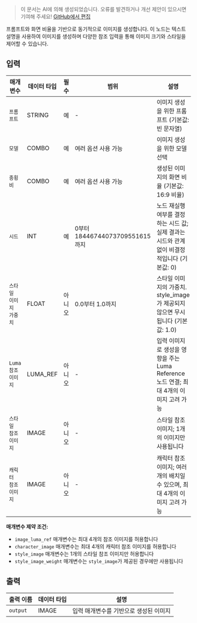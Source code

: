 > 이 문서는 AI에 의해 생성되었습니다. 오류를 발견하거나 개선 제안이 있으시면 기여해 주세요! [GitHub에서 편집](https://github.com/Comfy-Org/embedded-docs/blob/main/comfyui_embedded_docs/docs/LumaImageNode/ko.md)

프롬프트와 화면 비율을 기반으로 동기적으로 이미지를 생성합니다. 이 노드는 텍스트 설명을 사용하여 이미지를 생성하며 다양한 참조 입력을 통해 이미지 크기와 스타일을 제어할 수 있습니다.

## 입력

| 매개변수 | 데이터 타입 | 필수 | 범위 | 설명 |
|-----------|-----------|----------|-------|-------------|
| `프롬프트` | STRING | 예 | - | 이미지 생성을 위한 프롬프트 (기본값: 빈 문자열) |
| `모델` | COMBO | 예 | 여러 옵션 사용 가능 | 이미지 생성을 위한 모델 선택 |
| `종횡비` | COMBO | 예 | 여러 옵션 사용 가능 | 생성된 이미지의 화면 비율 (기본값: 16:9 비율) |
| `시드` | INT | 예 | 0부터 18446744073709551615까지 | 노드 재실행 여부를 결정하는 시드 값; 실제 결과는 시드와 관계없이 비결정적입니다 (기본값: 0) |
| `스타일 이미지 가중치` | FLOAT | 아니오 | 0.0부터 1.0까지 | 스타일 이미지의 가중치. style_image가 제공되지 않으면 무시됩니다 (기본값: 1.0) |
| `Luma 참조 이미지` | LUMA_REF | 아니오 | - | 입력 이미지로 생성을 영향을 주는 Luma Reference 노드 연결; 최대 4개의 이미지 고려 가능 |
| `스타일 참조 이미지` | IMAGE | 아니오 | - | 스타일 참조 이미지; 1개의 이미지만 사용됩니다 |
| `캐릭터 참조 이미지` | IMAGE | 아니오 | - | 캐릭터 참조 이미지; 여러 개의 배치일 수 있으며, 최대 4개의 이미지 고려 가능 |

**매개변수 제약 조건:**

- `image_luma_ref` 매개변수는 최대 4개의 참조 이미지를 허용합니다
- `character_image` 매개변수는 최대 4개의 캐릭터 참조 이미지를 허용합니다
- `style_image` 매개변수는 1개의 스타일 참조 이미지만 허용합니다
- `style_image_weight` 매개변수는 `style_image`가 제공된 경우에만 사용됩니다

## 출력

| 출력 이름 | 데이터 타입 | 설명 |
|-------------|-----------|-------------|
| `output` | IMAGE | 입력 매개변수를 기반으로 생성된 이미지 |
